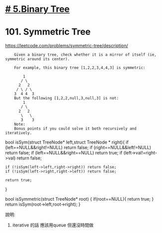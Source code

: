 
# [# 5.Binary Tree](/binaryTree.md)

# 101. Symmetric Tree
https://leetcode.com/problems/symmetric-tree/description/

    
        Given a binary tree, check whether it is a mirror of itself (ie, symmetric around its center).
        
        For example, this binary tree [1,2,2,3,4,4,3] is symmetric:
        
            1
           / \
          2   2
         / \ / \
        3  4 4  3
        But the following [1,2,2,null,3,null,3] is not:
            1
           / \
          2   2
           \   \
           3    3
        Note:
        Bonus points if you could solve it both recursively and iteratively.
        


bool isSym(struct TreeNode* left,struct TreeNode * right){
    if (left==NULL&&right!=NULL) return false;
    if (right==NULL&&left!=NULL) return false;
    if (left==NULL&&right==NULL) return true;
    if (left->val!=right->val) return false;
    
    if (!isSym(left->left,right->right)) return false; 
    if (!isSym(left->right,right->left)) return false;
    
    return true;
    
}

bool isSymmetric(struct TreeNode* root) {
    if(root==NULL){
        return true;
    }
    return isSym(root->left,root->right);
}

說明:

1. iterative 的話 應該用queue 但還沒時間做

